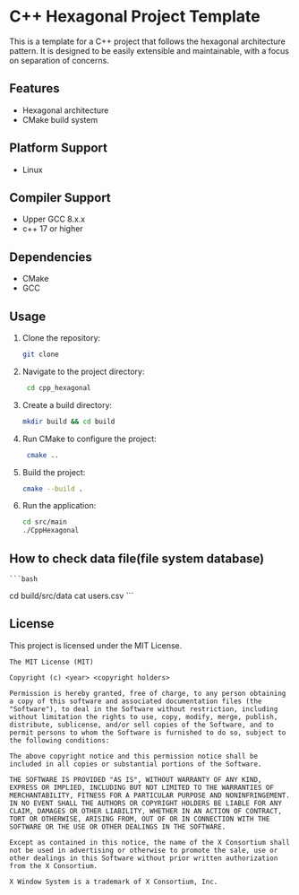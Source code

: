 # C++ Hexagonal Project Template

This is a template for a C++ project that follows the hexagonal architecture pattern. It is designed to be easily extensible and maintainable, with a focus on separation of concerns.

## Features
- Hexagonal architecture
- CMake build system

## Platform Support
- Linux

## Compiler Support
- Upper GCC 8.x.x
- c++ 17 or higher

## Dependencies
- CMake
- GCC

## Usage
1. Clone the repository:
   ```bash
   git clone
   ```
2. Navigate to the project directory:
   ```bash
    cd cpp_hexagonal
    ```
3. Create a build directory:
    ```bash
   mkdir build && cd build
   ```
4. Run CMake to configure the project:
   ```bash
    cmake ..
    ```
5. Build the project:
    ```bash
   cmake --build .
   ```
6. Run the application:
   ```bash
   cd src/main
   ./CppHexagonal
   ```
   
## How to check data file(file system database)
    ```bash
   cd build/src/data
   cat users.csv
    ```
   
## License
This project is licensed under the MIT License.
```text
The MIT License (MIT)

Copyright (c) <year> <copyright holders>

Permission is hereby granted, free of charge, to any person obtaining a copy of this software and associated documentation files (the "Software"), to deal in the Software without restriction, including without limitation the rights to use, copy, modify, merge, publish, distribute, sublicense, and/or sell copies of the Software, and to permit persons to whom the Software is furnished to do so, subject to the following conditions:

The above copyright notice and this permission notice shall be included in all copies or substantial portions of the Software.

THE SOFTWARE IS PROVIDED "AS IS", WITHOUT WARRANTY OF ANY KIND, EXPRESS OR IMPLIED, INCLUDING BUT NOT LIMITED TO THE WARRANTIES OF MERCHANTABILITY, FITNESS FOR A PARTICULAR PURPOSE AND NONINFRINGEMENT. IN NO EVENT SHALL THE AUTHORS OR COPYRIGHT HOLDERS BE LIABLE FOR ANY CLAIM, DAMAGES OR OTHER LIABILITY, WHETHER IN AN ACTION OF CONTRACT, TORT OR OTHERWISE, ARISING FROM, OUT OF OR IN CONNECTION WITH THE SOFTWARE OR THE USE OR OTHER DEALINGS IN THE SOFTWARE.

Except as contained in this notice, the name of the X Consortium shall not be used in advertising or otherwise to promote the sale, use or other dealings in this Software without prior written authorization from the X Consortium.

X Window System is a trademark of X Consortium, Inc.
```

